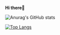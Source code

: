 <b>Hi there</b>👋  

![Anurag's GitHub stats](https://github-readme-stats.vercel.app/api?username=misaka3&show_icons=true&theme=radical&count_private=true)  

[![Top Langs](https://github-readme-stats.vercel.app/api/top-langs/?username=misaka3&count_private=true&theme=dracula)](https://github.com/anuraghazra/github-readme-stats)  
